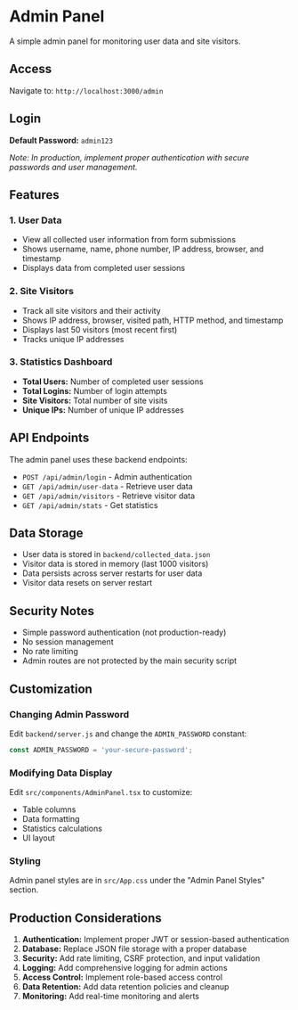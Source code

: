 # Admin Panel

A simple admin panel for monitoring user data and site visitors.

## Access

Navigate to: `http://localhost:3000/admin`

## Login

**Default Password:** `admin123`

*Note: In production, implement proper authentication with secure passwords and user management.*

## Features

### 1. User Data
- View all collected user information from form submissions
- Shows username, name, phone number, IP address, browser, and timestamp
- Displays data from completed user sessions

### 2. Site Visitors
- Track all site visitors and their activity
- Shows IP address, browser, visited path, HTTP method, and timestamp
- Displays last 50 visitors (most recent first)
- Tracks unique IP addresses

### 3. Statistics Dashboard
- **Total Users:** Number of completed user sessions
- **Total Logins:** Number of login attempts
- **Site Visitors:** Total number of site visits
- **Unique IPs:** Number of unique IP addresses

## API Endpoints

The admin panel uses these backend endpoints:

- `POST /api/admin/login` - Admin authentication
- `GET /api/admin/user-data` - Retrieve user data
- `GET /api/admin/visitors` - Retrieve visitor data
- `GET /api/admin/stats` - Get statistics

## Data Storage

- User data is stored in `backend/collected_data.json`
- Visitor data is stored in memory (last 1000 visitors)
- Data persists across server restarts for user data
- Visitor data resets on server restart

## Security Notes

- Simple password authentication (not production-ready)
- No session management
- No rate limiting
- Admin routes are not protected by the main security script

## Customization

### Changing Admin Password
Edit `backend/server.js` and change the `ADMIN_PASSWORD` constant:

```javascript
const ADMIN_PASSWORD = 'your-secure-password';
```

### Modifying Data Display
Edit `src/components/AdminPanel.tsx` to customize:
- Table columns
- Data formatting
- Statistics calculations
- UI layout

### Styling
Admin panel styles are in `src/App.css` under the "Admin Panel Styles" section.

## Production Considerations

1. **Authentication:** Implement proper JWT or session-based authentication
2. **Database:** Replace JSON file storage with a proper database
3. **Security:** Add rate limiting, CSRF protection, and input validation
4. **Logging:** Add comprehensive logging for admin actions
5. **Access Control:** Implement role-based access control
6. **Data Retention:** Add data retention policies and cleanup
7. **Monitoring:** Add real-time monitoring and alerts
